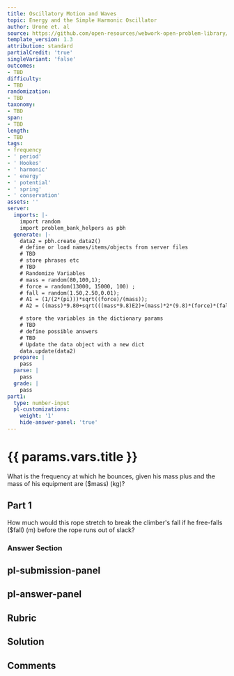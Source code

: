 ```yaml
---
title: Oscillatory Motion and Waves
topic: Energy and the Simple Harmonic Oscillator
author: Urone et. al
source: https://github.com/open-resources/webwork-open-problem-library/tree/master/Contrib/BrockPhysics/College_Physics_Urone/16.Oscillatory_Motion_and_Waves/NU_U17-16-05-001.pg
template_version: 1.3
attribution: standard
partialCredit: 'true'
singleVariant: 'false'
outcomes:
- TBD
difficulty:
- TBD
randomization:
- TBD
taxonomy:
- TBD
span:
- TBD
length:
- TBD
tags:
- frequency
- ' period'
- ' Hookes'
- ' harmonic'
- ' energy'
- ' potential'
- ' spring'
- ' conservation'
assets: ''
server:
  imports: |-
    import random
    import problem_bank_helpers as pbh
  generate: |-
    data2 = pbh.create_data2()
    # define or load names/items/objects from server files
    # TBD
    # store phrases etc
    # TBD
    # Randomize Variables
    # mass = random(80,100,1);
    # force = random(13000, 15000, 100) ;
    # fall = random(1.50,2.50,0.01);
    # A1 = (1/(2*(pi)))*sqrt((force)/(mass));
    # A2 = ((mass)*9.80+sqrt(((mass*9.8)E2)+(mass)*2*(9.8)*(force)*(fall)))/(force) ;

    # store the variables in the dictionary params
    # TBD
    # define possible answers
    # TBD
    # Update the data object with a new dict
    data.update(data2)
  prepare: |
    pass
  parse: |
    pass
  grade: |
    pass
part1:
  type: number-input
  pl-customizations:
    weight: '1'
    hide-answer-panel: 'true'
---
```


# {{ params.vars.title }} 


What is the frequency at which he bounces, given his mass plus and the mass of his equipment are ($mass) (kg)?

## Part 1 
How much would this rope stretch to break the climber's fall if he free-falls ($fall) (m) before the rope runs out of slack? 


 ### Answer Section


## pl-submission-panel 


## pl-answer-panel 


## Rubric 


## Solution 


## Comments 


